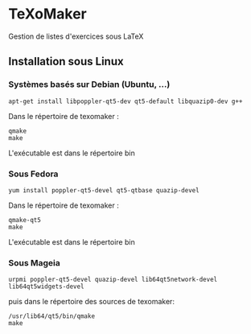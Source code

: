 TeXoMaker
=========

Gestion de listes d'exercices sous LaTeX

Installation sous Linux
-----------------------

### Systèmes basés sur Debian (Ubuntu, ...)
```
apt-get install libpoppler-qt5-dev qt5-default libquazip0-dev g++
```

Dans le répertoire de texomaker :

```
qmake
make
```

L'exécutable est dans le répertoire bin

### Sous Fedora
```
yum install poppler-qt5-devel qt5-qtbase quazip-devel
```

Dans le répertoire de texomaker :

```
qmake-qt5
make
```

L'exécutable est dans le répertoire bin

### Sous Mageia

```
urpmi poppler-qt5-devel quazip-devel lib64qt5network-devel lib64qt5widgets-devel 
```

puis dans le répertoire des sources de texomaker: 

```
/usr/lib64/qt5/bin/qmake 
make
```


